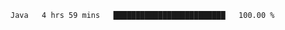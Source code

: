 <!--START_SECTION:waka-->

```txt
Java   4 hrs 59 mins   █████████████████████████   100.00 %
```

<!--END_SECTION:waka-->
